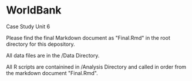 # WorldBank
Case Study Unit 6

Please find the final Markdown document as "Final.Rmd" in the root directory for this depository.

All data files are in the /Data Directory.

All R scripts are containined in /Analysis Directory and called in order from the markdown document "Final.Rmd".
